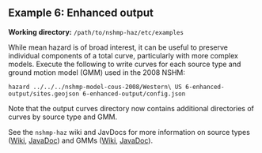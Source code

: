 Example 6: Enhanced output
--------------------------

__Working directory:__ `/path/to/nshmp-haz/etc/examples`

While mean hazard is of broad interest, it can be useful to preserve individual components of a total curve, particularly with more complex models. Execute the following to write curves for each source type and ground motion model (GMM) used in the 2008 NSHM:

```Shell
hazard ../../../nshmp-model-cous-2008/Western\ US 6-enhanced-output/sites.geojson 6-enhanced-output/config.json
```

Note that the output curves directory now contains additional directories of curves by source type and GMM.

See the `nshmp-haz` wiki and JavDocs for more information on source types ([Wiki](https://github.com/usgs/nshmp-haz/wiki/Source-Types), [JavaDoc](http://usgs.github.io/nshmp-haz/javadoc/index.html?org/opensha2/eq/model/SourceType.html)) and GMMs ([Wiki](https://github.com/usgs/nshmp-haz/wiki/Ground-Motion-Models), [JavaDoc](http://usgs.github.io/nshmp-haz/javadoc/index.html?org/opensha2/gmm/Gmm.html)).
